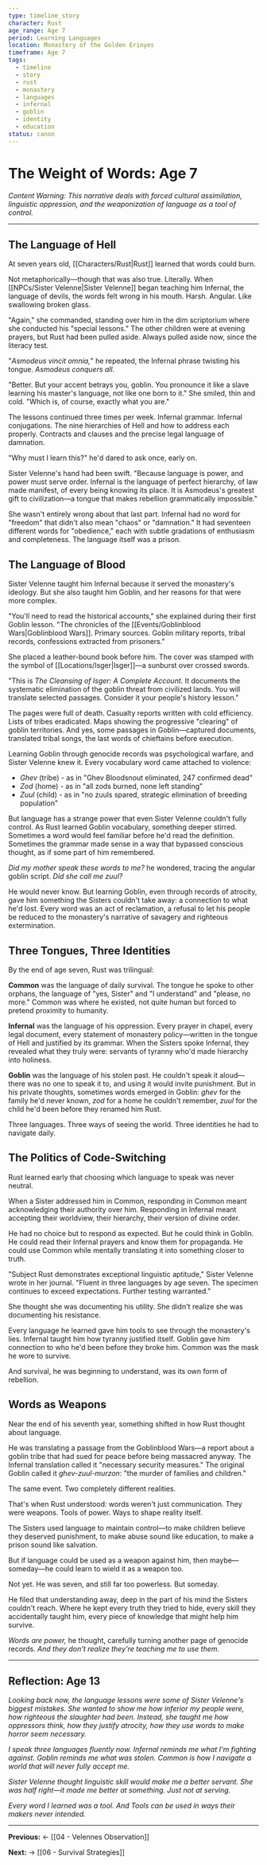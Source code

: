 ```yaml
---
type: timeline_story
character: Rust
age_range: Age 7
period: Learning Languages
location: Monastery of the Golden Erinyes
timeframe: Age 7
tags:
  - timeline
  - story
  - rust
  - monastery
  - languages
  - infernal
  - goblin
  - identity
  - education
status: canon
---
```


# The Weight of Words: Age 7

*Content Warning: This narrative deals with forced cultural assimilation, linguistic oppression, and the weaponization of language as a tool of control.*

---

## The Language of Hell

At seven years old, [[Characters/Rust|Rust]] learned that words could burn.

Not metaphorically—though that was also true. Literally. When [[NPCs/Sister Velenne|Sister Velenne]] began teaching him Infernal, the language of devils, the words felt wrong in his mouth. Harsh. Angular. Like swallowing broken glass.

"Again," she commanded, standing over him in the dim scriptorium where she conducted his "special lessons." The other children were at evening prayers, but Rust had been pulled aside. Always pulled aside now, since the literacy test.

"*Asmodeus vincit omnia,*" he repeated, the Infernal phrase twisting his tongue. *Asmodeus conquers all.*

"Better. But your accent betrays you, goblin. You pronounce it like a slave learning his master's language, not like one born to it." She smiled, thin and cold. "Which is, of course, exactly what you are."

The lessons continued three times per week. Infernal grammar. Infernal conjugations. The nine hierarchies of Hell and how to address each properly. Contracts and clauses and the precise legal language of damnation.

"Why must I learn this?" he'd dared to ask once, early on.

Sister Velenne's hand had been swift. "Because language is power, and power must serve order. Infernal is the language of perfect hierarchy, of law made manifest, of every being knowing its place. It is Asmodeus's greatest gift to civilization—a tongue that makes rebellion grammatically impossible."

She wasn't entirely wrong about that last part. Infernal had no word for "freedom" that didn't also mean "chaos" or "damnation." It had seventeen different words for "obedience," each with subtle gradations of enthusiasm and completeness. The language itself was a prison.

## The Language of Blood

Sister Velenne taught him Infernal because it served the monastery's ideology. But she also taught him Goblin, and her reasons for that were more complex.

"You'll need to read the historical accounts," she explained during their first Goblin lesson. "The chronicles of the [[Events/Goblinblood Wars|Goblinblood Wars]]. Primary sources. Goblin military reports, tribal records, confessions extracted from prisoners."

She placed a leather-bound book before him. The cover was stamped with the symbol of [[Locations/Isger|Isger]]—a sunburst over crossed swords.

"This is *The Cleansing of Isger: A Complete Account*. It documents the systematic elimination of the goblin threat from civilized lands. You will translate selected passages. Consider it your people's history lesson."

The pages were full of death. Casualty reports written with cold efficiency. Lists of tribes eradicated. Maps showing the progressive "clearing" of goblin territories. And yes, some passages in Goblin—captured documents, translated tribal songs, the last words of chieftains before execution.

Learning Goblin through genocide records was psychological warfare, and Sister Velenne knew it. Every vocabulary word came attached to violence:

- *Ghev* (tribe) - as in "Ghev Bloodsnout eliminated, 247 confirmed dead"
- *Zod* (home) - as in "all zods burned, none left standing"  
- *Zuul* (child) - as in "no zuuls spared, strategic elimination of breeding population"

But language has a strange power that even Sister Velenne couldn't fully control. As Rust learned Goblin vocabulary, something deeper stirred. Sometimes a word would feel familiar before he'd read the definition. Sometimes the grammar made sense in a way that bypassed conscious thought, as if some part of him remembered.

*Did my mother speak these words to me?* he wondered, tracing the angular goblin script. *Did she call me zuul?*

He would never know. But learning Goblin, even through records of atrocity, gave him something the Sisters couldn't take away: a connection to what he'd lost. Every word was an act of reclamation, a refusal to let his people be reduced to the monastery's narrative of savagery and righteous extermination.

## Three Tongues, Three Identities

By the end of age seven, Rust was trilingual:

**Common** was the language of daily survival. The tongue he spoke to other orphans, the language of "yes, Sister" and "I understand" and "please, no more." Common was where he existed, not quite human but forced to pretend proximity to humanity.

**Infernal** was the language of his oppression. Every prayer in chapel, every legal document, every statement of monastery policy—written in the tongue of Hell and justified by its grammar. When the Sisters spoke Infernal, they revealed what they truly were: servants of tyranny who'd made hierarchy into holiness.

**Goblin** was the language of his stolen past. He couldn't speak it aloud—there was no one to speak it to, and using it would invite punishment. But in his private thoughts, sometimes words emerged in Goblin: *ghev* for the family he'd never known, *zod* for a home he couldn't remember, *zuul* for the child he'd been before they renamed him Rust.

Three languages. Three ways of seeing the world. Three identities he had to navigate daily.

## The Politics of Code-Switching

Rust learned early that choosing which language to speak was never neutral.

When a Sister addressed him in Common, responding in Common meant acknowledging their authority over him. Responding in Infernal meant accepting their worldview, their hierarchy, their version of divine order.

He had no choice but to respond as expected. But he could think in Goblin. He could read their Infernal prayers and know them for propaganda. He could use Common while mentally translating it into something closer to truth.

"Subject Rust demonstrates exceptional linguistic aptitude," Sister Velenne wrote in her journal. "Fluent in three languages by age seven. The specimen continues to exceed expectations. Further testing warranted."

She thought she was documenting his utility. She didn't realize she was documenting his resistance.

Every language he learned gave him tools to see through the monastery's lies. Infernal taught him how tyranny justified itself. Goblin gave him connection to who he'd been before they broke him. Common was the mask he wore to survive.

And survival, he was beginning to understand, was its own form of rebellion.

## Words as Weapons

Near the end of his seventh year, something shifted in how Rust thought about language.

He was translating a passage from the Goblinblood Wars—a report about a goblin tribe that had sued for peace before being massacred anyway. The Infernal translation called it "necessary security measures." The original Goblin called it *ghev-zuul-murzon*: "the murder of families and children."

The same event. Two completely different realities.

That's when Rust understood: words weren't just communication. They were weapons. Tools of power. Ways to shape reality itself.

The Sisters used language to maintain control—to make children believe they deserved punishment, to make abuse sound like education, to make a prison sound like salvation.

But if language could be used as a weapon against him, then maybe—someday—he could learn to wield it as a weapon too.

Not yet. He was seven, and still far too powerless. But someday.

He filed that understanding away, deep in the part of his mind the Sisters couldn't reach. Where he kept every truth they tried to hide, every skill they accidentally taught him, every piece of knowledge that might help him survive.

*Words are power,* he thought, carefully turning another page of genocide records. *And they don't realize they're teaching me to use them.*

---

## Reflection: Age 13

*Looking back now, the language lessons were some of Sister Velenne's biggest mistakes. She wanted to show me how inferior my people were, how righteous the slaughter had been. Instead, she taught me how oppressors think, how they justify atrocity, how they use words to make horror seem necessary.*

*I speak three languages fluently now. Infernal reminds me what I'm fighting against. Goblin reminds me what was stolen. Common is how I navigate a world that will never fully accept me.*

*Sister Velenne thought linguistic skill would make me a better servant. She was half right—it made me better at something. Just not at serving.*

*Every word I learned was a tool. And Tools can be used in ways their makers never intended.*

---

**Previous:** ← [[04 - Velennes Observation]]

**Next:** → [[06 - Survival Strategies]]